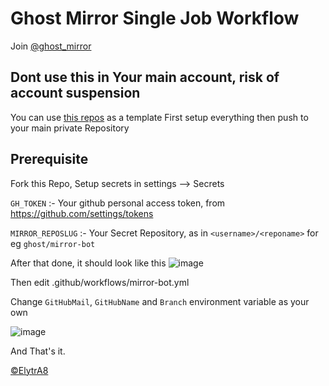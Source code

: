 # Ghost Mirror Single Job Workflow
Join [@ghost_mirror](https://t.me/ghost_mirror)

## Dont use this in Your main account, risk of account suspension

You can use [this repos](https://github.com/ghostmirrorlab/mirror-bot-repos) as a template
First setup everything then push to your main private Repository

## Prerequisite
Fork this Repo,
Setup secrets in settings --> Secrets


`GH_TOKEN` :- Your github personal access token, from https://github.com/settings/tokens

`MIRROR_REPOSLUG` :- Your Secret Repository, as in `<username>/<reponame>` for eg `ghost/mirror-bot`

  
After that done, it should look like this
![image](https://user-images.githubusercontent.com/77688759/120898707-a2224800-c649-11eb-8b5c-4f184736e717.png)


Then edit .github/workflows/mirror-bot.yml


Change `GitHubMail`, `GitHubName` and `Branch` environment variable as your own

![image](https://user-images.githubusercontent.com/77688759/120898733-c54cf780-c649-11eb-9b80-058d4500df29.png)

And That's it.

[©ElytrA8](https://github.com/ElytrA8)
